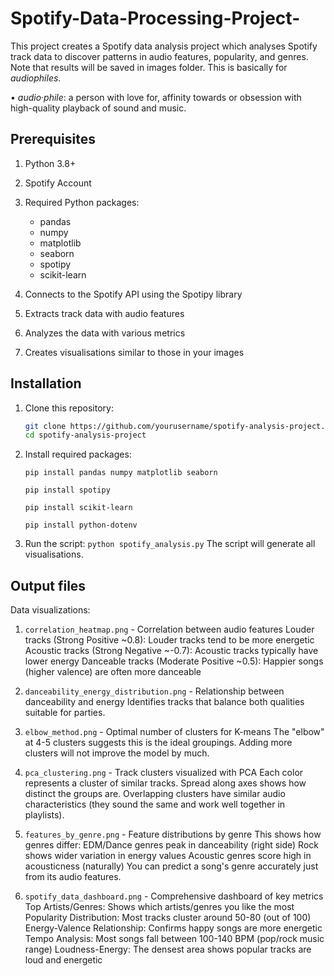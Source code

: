 # Spotify-Data-Processing-Project-
This project creates a Spotify data analysis project which analyses Spotify track data to discover patterns in audio features, popularity, and genres. Note that results will be saved in images folder. This is basically for _audiophiles_.

• _audio·phile_: a person with love for, affinity towards or obsession with high-quality playback of sound and music.

## Prerequisites

1. Python 3.8+
2. Spotify Account 
3. Required Python packages:
   - pandas
   - numpy
   - matplotlib
   - seaborn
   - spotipy
   - scikit-learn

1. Connects to the Spotify API using the Spotipy library
2. Extracts track data with audio features
3. Analyzes the data with various metrics
4. Creates visualisations similar to those in your images

## Installation

1. Clone this repository:
   ```bash
   git clone https://github.com/yourusername/spotify-analysis-project.git
   cd spotify-analysis-project

2. Install required packages:
    ```
    pip install pandas numpy matplotlib seaborn
    ```
    ```
    pip install spotipy
    ```
    ```
    pip install scikit-learn
    ```
    ```
    pip install python-dotenv
    ```

3. Run the script:
```python spotify_analysis.py```
    The script will generate all visualisations.

## Output files
Data visualizations:
1. ```correlation_heatmap.png``` - Correlation between audio features
    Louder tracks (Strong Positive ~0.8): Louder tracks tend to be more energetic
    Acoustic tracks (Strong Negative ~-0.7): Acoustic tracks typically have lower energy
    Danceable tracks (Moderate Positive ~0.5): Happier songs (higher valence) are often more danceable
2. ```danceability_energy_distribution.png``` - Relationship between danceability and energy
    Identifies tracks that balance both qualities suitable for parties.

3. ```elbow_method.png``` - Optimal number of clusters for K-means
        The "elbow" at 4-5 clusters suggests this is the ideal groupings. Adding more clusters will not improve the model by much.

4. ```pca_clustering.png``` - Track clusters visualized with PCA
    Each color represents a cluster of similar tracks.
    Spread along axes shows how distinct the groups are.
    Overlapping clusters have similar audio characteristics (they sound the same and work well together in playlists).

5. ```features_by_genre.png``` - Feature distributions by genre
    This shows how genres differ:
    EDM/Dance genres peak in danceability (right side)
    Rock shows wider variation in energy values
    Acoustic genres score high in acousticness (naturally)
    You can predict a song's genre accurately just from its audio features.

6. ```spotify_data_dashboard.png``` - Comprehensive dashboard of key metrics
    Top Artists/Genres: Shows which artists/genres you like the most
    Popularity Distribution: Most tracks cluster around 50-80 (out of 100)
    Energy-Valence Relationship: Confirms happy songs are more energetic
    Tempo Analysis: Most songs fall between 100-140 BPM (pop/rock music range)
    Loudness-Energy: The densest area shows popular tracks are loud and energetic
